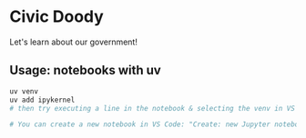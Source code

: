 # Civic Doody

Let's learn about our government!

## Usage: notebooks with uv

``` bash
uv venv
uv add ipykernel
# then try executing a line in the notebook & selecting the venv in VS Code

# You can create a new notebook in VS Code: "Create: new Jupyter notebook"
```